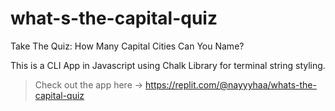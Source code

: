 # what-s-the-capital-quiz
Take The Quiz: How Many Capital Cities Can You Name?

This is a CLI App in Javascript using Chalk Library for terminal string styling.

> Check out the app here -> https://replit.com/@nayyyhaa/whats-the-capital-quiz

